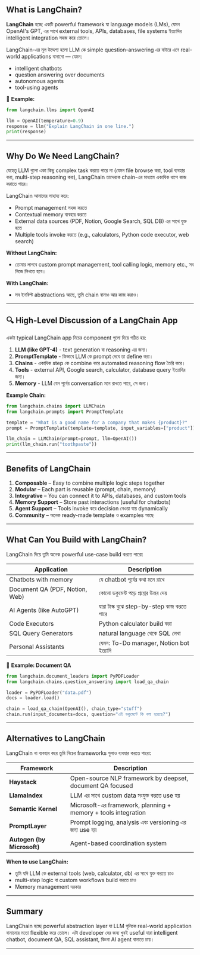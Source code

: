

##  What is LangChain?

**LangChain** হচ্ছে একটি powerful framework যা language models (LMs), যেমন OpenAI's GPT, এর সাথে external tools, APIs, databases, file systems ইত্যাদির intelligent integration সহজ করে তোলে।

LangChain-এর মূল উদ্দেশ্য হলো LLM কে simple question-answering এর বাইরে এনে real-world applications বানানো — যেমন:

* intelligent chatbots
* question answering over documents
* autonomous agents
* tool-using agents

📌 **Example:**

```python
from langchain.llms import OpenAI

llm = OpenAI(temperature=0.9)
response = llm("Explain LangChain in one line.")
print(response)
```

---

##  Why Do We Need LangChain?

যেহেতু LLM গুলো একা কিছু complex task করতে পারে না (যেমন file browse করা, tool ব্যবহার করা, multi-step reasoning করা), LangChain তাদেরকে chain-এর মাধ্যমে একাধিক ধাপে কাজ করাতে পারে।

LangChain আমাদের সাহায্য করে:

* Prompt management সহজ করতে
* Contextual memory ব্যবহার করতে
* External data sources (PDF, Notion, Google Search, SQL DB) এর সাথে যুক্ত হতে
* Multiple tools invoke করতে (e.g., calculators, Python code executor, web search)

 **Without LangChain:**

* তোমার লাগবে custom prompt management, tool calling logic, memory etc., সব নিজে লিখতে হবে।

 **With LangChain:**

* সব ইনবিল্ট abstractions আছে, তুমি chain বানাও আর কাজ করাও।

---

## 🔍 High-Level Discussion of a LangChain App

একটা typical LangChain app নিচের component গুলো দিয়ে গঠিত হয়:

1. **LLM (like GPT-4)** - text generation বা reasoning এর জন্য।
2. **PromptTemplate** - কিভাবে LLM কে prompt দেবে তা define করা।
3. **Chains** - একাধিক step কে combine করে automated reasoning flow তৈরি করে।
4. **Tools** - external API, Google search, calculator, database query ইত্যাদির জন্য।
5. **Memory** - LLM যেন পূর্বের conversation মনে রাখতে পারে, সে জন্য।

 **Example Chain:**

```python
from langchain.chains import LLMChain
from langchain.prompts import PromptTemplate

template = "What is a good name for a company that makes {product}?"
prompt = PromptTemplate(template=template, input_variables=["product"])

llm_chain = LLMChain(prompt=prompt, llm=OpenAI())
print(llm_chain.run("toothpaste"))
```

---

##  Benefits of LangChain

1. **Composable** – Easy to combine multiple logic steps together
2. **Modular** – Each part is reusable (prompt, chain, memory)
3. **Integrative** – You can connect it to APIs, databases, and custom tools
4. **Memory Support** – Store past interactions (useful for chatbots)
5. **Agent Support** – Tools invoke করে decision নেওয়া যায় dynamically
6. **Community** – অনেক ready-made template ও examples আছে

---

##  What Can You Build with LangChain?

LangChain দিয়ে তুমি অনেক powerful use-case build করতে পারো:

| Application                    | Description                                |
| ------------------------------ | ------------------------------------------ |
| Chatbots with memory           | যে chatbot পূর্বের কথা মনে রাখে            |
| Document QA (PDF, Notion, Web) | কোনো ডকুমেন্ট পড়ে প্রশ্নের উত্তর দেয়       |
| AI Agents (like AutoGPT)       | যারা টাস্ক বুঝে step-by-step কাজ করতে পারে |
| Code Executors                 | Python calculator build করা                |
| SQL Query Generators           | natural language থেকে SQL লেখা             |
| Personal Assistants            | যেমন: To-Do manager, Notion bot ইত্যাদি    |

📌 **Example: Document QA**

```python
from langchain.document_loaders import PyPDFLoader
from langchain.chains.question_answering import load_qa_chain

loader = PyPDFLoader("data.pdf")
docs = loader.load()

chain = load_qa_chain(OpenAI(), chain_type="stuff")
chain.run(input_documents=docs, question="এই ডকুমেন্টে কি বলা হয়েছে?")
```

---

##  Alternatives to LangChain

LangChain না ব্যবহার করে তুমি নিচের frameworks গুলাও ব্যবহার করতে পারো:

| Framework                  | Description                                                   |
| -------------------------- | ------------------------------------------------------------- |
| **Haystack**               | Open-source NLP framework by deepset, document QA focused     |
| **LlamaIndex**             | LLM এর সাথে custom data সংযুক্ত করতে use হয়                   |
| **Semantic Kernel**        | Microsoft-এর framework, planning + memory + tools integration |
| **PromptLayer**            | Prompt logging, analysis এবং versioning এর জন্য use হয়        |
| **Autogen (by Microsoft)** | Agent-based coordination system                               |

 **When to use LangChain:**

* তুমি যদি LLM কে external tools (web, calculator, db) এর সাথে যুক্ত করতে চাও
* multi-step logic বা custom workflows build করতে চাও
* Memory management দরকার

---

##  Summary

LangChain হচ্ছে powerful abstraction layer যা LLM গুলিকে real-world application বানানোর মতো flexible করে তোলে। এটা developer দের জন্য খুবই useful যারা intelligent chatbot, document QA, SQL assistant, কিংবা AI agent বানাতে চায়।

---

